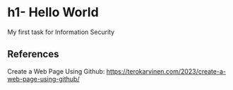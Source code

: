 # h1- Hello World
My first task for Information Security

## References
Create a Web Page Using Github: https://terokarvinen.com/2023/create-a-web-page-using-github/

